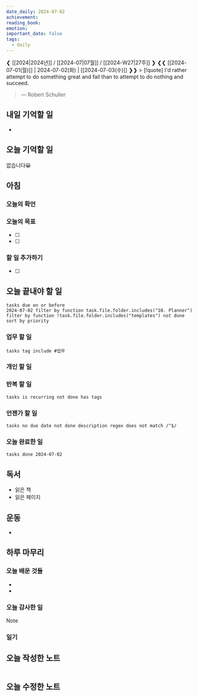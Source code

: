```yaml
---
date_daily: 2024-07-02
achievement: 
reading_book: 
emotion: 
important_date: false
tags:
  - daily
---
```

❮ [[2024|2024년]] / [[2024-07|07월]] / [[2024-W27|27주]] ❯
❮❮ [[2024-07-01(월)]] | 2024-07-02(화) | [[2024-07-03(수)]] ❯❯ > [!quote] I'd rather attempt to do something great and fail than to attempt to do nothing and succeed.
> — Robert Schuller 
## 내일 기억할 일 
-
## 오늘 기억할 일 
없습니다😀 
## 아침 

### 오늘의 확언 

### 오늘의 목표 
- [ ] 
- [ ] 

### 할 일 추가하기 
- [ ] 

## 오늘 끝내야 할 일 
```
tasks due on or before 
2024-07-02 filter by function task.file.folder.includes("10. Planner") filter by function !task.file.folder.includes("templates") not done sort by priority
```

### 업무 할 일 
```tasks tag include #업무 ``` 

### 개인 할 일 

### 반복 할 일 
```tasks is recurring not done has tags ``` 

### 언젠가 할 일
```tasks no due date not done description regex does not match /^$/ ```

### 오늘 완료한 일 
```tasks done 2024-07-02 ``` 

## 독서 
- 읽은 책 
- 읽은 페이지 
## 운동 
-

## 하루 마무리 

### 오늘 배운 것들 
- 
- 
### 오늘 감사한 일 
>[!note] 
> 
### 일기 

## 오늘 작성한 노트 
```dataview List FROM "" WHERE file.cday = date("2024-07-08") SORT file.ctime desc 
``` 
## 오늘 수정한 노트 
```dataview List FROM "" WHERE file.mday = date("2024-07-08") SORT file.mtime desc 
```